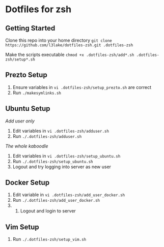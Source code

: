 # Dotfiles for zsh

## Getting Started

Clone this repo into your home directory `git clone https://github.com/l3lake/dotfiles-zsh.git .dotfiles-zsh`

Make the scripts executable `chmod +x .dotfiles-zsh/add*.sh .dotfiles-zsh/setup*.sh`

## Prezto Setup

1. Ensure variables in `vi .dotfiles-zsh/setup_prezto.sh` are correct
1. Run `./makesymlinks.sh`

## Ubuntu Setup

*Add user only*

1. Edit variables in `vi .dotfiles-zsh/adduser.sh`
2. Run `./.dotfiles-zsh/adduser.sh`

*The whole kaboodle*

1. Edit variables in `vi .dotfiles-zsh/setup_ubuntu.sh`
1. Run `./.dotfiles-zsh/setup_ubuntu.sh`
1. Logout and try logging into server as new user

## Docker Setup

1. Edit variable in `vi .dotfiles-zsh/add_user_docker.sh`
1. Run `./.dotfiles-zsh/add_user_docker.sh`
2. 1. Logout and login to server

## Vim Setup

1. Run `./.dotfiles-zsh/setup_vim.sh`
